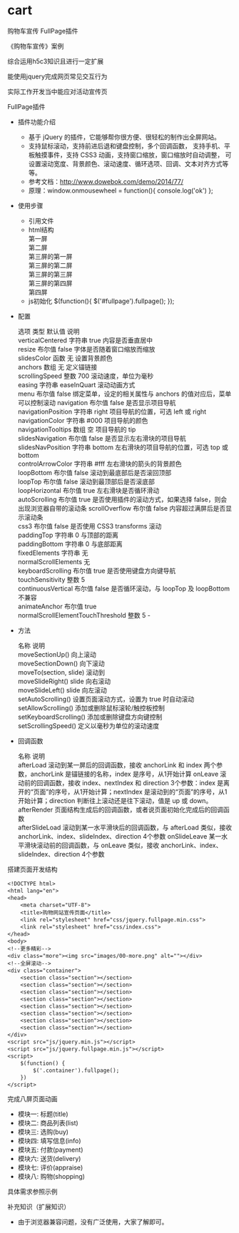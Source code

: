 # cart
购物车宣传 FullPage插件


《购物车宣传》案例

综合运用h5c3知识且进行一定扩展  

能使用jquery完成网页常见交互行为  

实际工作开发当中能应对活动宣传页

FullPage插件

- 插件功能介绍
  - 基于 jQuery 的插件，它能够帮你很方便、很轻松的制作出全屏网站。
  - 支持鼠标滚动，支持前进后退和键盘控制，多个回调函数，
    支持手机、平板触摸事件，支持 CSS3 动画，支持窗口缩放，窗口缩放时自动调整，
    可设置滚动宽度、背景颜色、滚动速度、循环选项、回调、文本对齐方式等等。
  - 参考文档：http://www.dowebok.com/demo/2014/77/
  - 原理：window.onmousewheel = function(){ console.log('ok') };
- 使用步骤
  - 引用文件
          <link rel="stylesheet" href="css/jquery.fullPage.css">
          <script src="js/jquery.min.js"></script>
          <script src="js/jquery.fullPage.js"></script>
  - html结构
      <div id="fullpage">
          <div class="section">第一屏</div>
          <div class="section">第二屏</div>
          <div class="section">
              <div class="slide">第三屏的第一屏</div>
              <div class="slide">第三屏的第二屏</div>
              <div class="slide">第三屏的第三屏</div>
              <div class="slide">第三屏的第四屏</div>
          </div>
          <div class="section">第四屏</div>
      </div>
  - js初始化
      $(function(){
          $('#fullpage').fullpage();
      });
- 配置

  选项                               	类型  	默认值        	说明                                  
  verticalCentered                 	字符串 	true       	内容是否垂直居中                            
  resize                           	布尔值 	false      	字体是否随着窗口缩放而缩放                       
  slidesColor                      	函数  	无          	设置背景颜色                              
  anchors                          	数组  	无          	定义锚链接                               
  scrollingSpeed                   	整数  	700        	滚动速度，单位为毫秒                          
  easing                           	字符串 	easeInQuart	滚动动画方式                              
  menu                             	布尔值 	false      	绑定菜单，设定的相关属性与 anchors 的值对应后，菜单可以控制滚动
  navigation                       	布尔值 	false      	是否显示项目导航                            
  navigationPosition               	字符串 	right      	项目导航的位置，可选 left 或 right             
  navigationColor                  	字符串 	#000       	项目导航的颜色                             
  navigationTooltips               	数组  	空          	项目导航的 tip                           
  slidesNavigation                 	布尔值 	false      	是否显示左右滑块的项目导航                       
  slidesNavPosition                	字符串 	bottom     	左右滑块的项目导航的位置，可选 top 或 bottom        
  controlArrowColor                	字符串 	#fff       	左右滑块的箭头的背景颜色                        
  loopBottom                       	布尔值 	false      	滚动到最底部后是否滚回顶部                       
  loopTop                          	布尔值 	false      	滚动到最顶部后是否滚底部                        
  loopHorizontal                   	布尔值 	true       	左右滑块是否循环滑动                          
  autoScrolling                    	布尔值 	true       	是否使用插件的滚动方式，如果选择 false，则会出现浏览器自带的滚动条
  scrollOverflow                   	布尔值 	false      	内容超过满屏后是否显示滚动条                      
  css3                             	布尔值 	false      	是否使用 CSS3 transforms 滚动             
  paddingTop                       	字符串 	0          	与顶部的距离                              
  paddingBottom                    	字符串 	0          	与底部距离                               
  fixedElements                    	字符串 	无          	                                    
  normalScrollElements             	    	无          	                                    
  keyboardScrolling                	布尔值 	true       	是否使用键盘方向键导航                         
  touchSensitivity                 	整数  	5          	                                    
  continuousVertical               	布尔值 	false      	是否循环滚动，与 loopTop 及 loopBottom 不兼容   
  animateAnchor                    	布尔值 	true       	                                    
  normalScrollElementTouchThreshold	整数  	5          	-                                   

- 方法

  名称                    	说明                     
  moveSectionUp()       	向上滚动                   
  moveSectionDown()     	向下滚动                   
  moveTo(section, slide)	滚动到                    
  moveSlideRight()      	slide 向右滚动             
  moveSlideLeft()       	slide 向左滚动             
  setAutoScrolling()    	设置页面滚动方式，设置为 true 时自动滚动
  setAllowScrolling()   	添加或删除鼠标滚轮/触控板控制        
  setKeyboardScrolling()	添加或删除键盘方向键控制           
  setScrollingSpeed()   	定义以毫秒为单位的滚动速度          

- 回调函数

  名称            	说明                                      
  afterLoad     	滚动到某一屏后的回调函数，接收 anchorLink 和 index 两个参数，anchorLink 是锚链接的名称，index 是序号，从1开始计算
  onLeave       	滚动前的回调函数，接收 index、nextIndex 和 direction 3个参数：index 是离开的“页面”的序号，从1开始计算；nextIndex 是滚动到的“页面”的序号，从1开始计算；direction 判断往上滚动还是往下滚动，值是 up 或 down。
  afterRender   	页面结构生成后的回调函数，或者说页面初始化完成后的回调函数           
  afterSlideLoad	滚动到某一水平滑块后的回调函数，与 afterLoad 类似，接收 anchorLink、index、slideIndex、direction 4个参数
  onSlideLeave  	某一水平滑块滚动前的回调函数，与 onLeave 类似，接收 anchorLink、index、slideIndex、direction 4个参数

搭建页面开发结构

    <!DOCTYPE html>
    <html lang="en">
    <head>
        <meta charset="UTF-8">
        <title>购物网站宣传页面</title>
        <link rel="stylesheet" href="css/jquery.fullpage.min.css">
        <link rel="stylesheet" href="css/index.css">
    </head>
    <body>
    <!--更多精彩-->
    <div class="more"><img src="images/00-more.png" alt=""></div>
    <!--全屏滚动-->
    <div class="container">
        <section class="section"></section>
        <section class="section"></section>
        <section class="section"></section>
        <section class="section"></section>
        <section class="section"></section>
        <section class="section"></section>
        <section class="section"></section>
        <section class="section"></section>
    </div>
    <script src="js/jquery.min.js"></script>
    <script src="js/jquery.fullpage.min.js"></script>
    <script>
        $(function() {
            $('.container').fullpage();
        })
    </script>

完成八屏页面动画

- 模块一: 标题(title)
- 模块二: 商品列表(list)
- 模块三: 选购(buy)
- 模块四: 填写信息(info)
- 模块五: 付款(payment)
- 模块六: 送货(delivery)
- 模块七: 评价(appraise)
- 模块八: 购物(shopping)

具体需求参照示例

补充知识（扩展知识）

- 由于浏览器兼容问题，没有广泛使用，大家了解即可。

 
